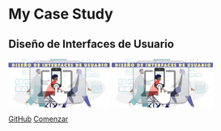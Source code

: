 <!-- _coverpage.md -->


# **My Case Study**
## Diseño de Interfaces de Usuario 

<img align="center" src="./logo_diu20.png" width="200" height=auto alt="Logotipo"/>
<img align="center" src="https://github.com/mgea/mgea.github.io/blob/master/img/logo_diu20.png" width="200" height=auto alt="Logotipo"/>


[GitHub](https://github.com/mgea/DIU)
[Comenzar](#diu24)

<!-- background color -->
